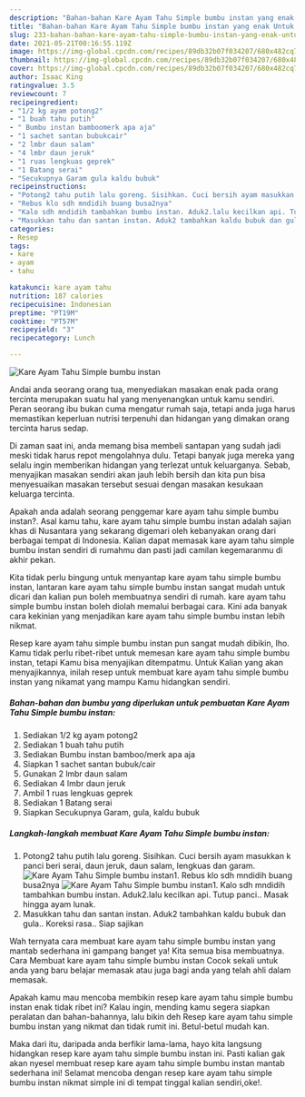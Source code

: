 ```yaml
---
description: "Bahan-bahan Kare Ayam Tahu Simple bumbu instan yang enak Untuk Jualan"
title: "Bahan-bahan Kare Ayam Tahu Simple bumbu instan yang enak Untuk Jualan"
slug: 233-bahan-bahan-kare-ayam-tahu-simple-bumbu-instan-yang-enak-untuk-jualan
date: 2021-05-21T00:16:55.119Z
image: https://img-global.cpcdn.com/recipes/89db32b07f034207/680x482cq70/kare-ayam-tahu-simple-bumbu-instan-foto-resep-utama.jpg
thumbnail: https://img-global.cpcdn.com/recipes/89db32b07f034207/680x482cq70/kare-ayam-tahu-simple-bumbu-instan-foto-resep-utama.jpg
cover: https://img-global.cpcdn.com/recipes/89db32b07f034207/680x482cq70/kare-ayam-tahu-simple-bumbu-instan-foto-resep-utama.jpg
author: Isaac King
ratingvalue: 3.5
reviewcount: 7
recipeingredient:
- "1/2 kg ayam potong2"
- "1 buah tahu putih"
- " Bumbu instan bamboomerk apa aja"
- "1 sachet santan bubukcair"
- "2 lmbr daun salam"
- "4 lmbr daun jeruk"
- "1 ruas lengkuas geprek"
- "1 Batang serai"
- "Secukupnya Garam gula kaldu bubuk"
recipeinstructions:
- "Potong2 tahu putih lalu goreng. Sisihkan. Cuci bersih ayam masukkan k panci beri serai, daun jeruk, daun salam, lengkuas dan garam."
- "Rebus klo sdh mndidih buang busa2nya"
- "Kalo sdh mndidih tambahkan bumbu instan. Aduk2.lalu kecilkan api. Tutup panci.. Masak hingga ayam lunak."
- "Masukkan tahu dan santan instan. Aduk2 tambahkan kaldu bubuk dan gula.. Koreksi rasa.. Siap sajikan"
categories:
- Resep
tags:
- kare
- ayam
- tahu

katakunci: kare ayam tahu 
nutrition: 187 calories
recipecuisine: Indonesian
preptime: "PT19M"
cooktime: "PT57M"
recipeyield: "3"
recipecategory: Lunch

---
```



![Kare Ayam Tahu Simple bumbu instan](https://img-global.cpcdn.com/recipes/89db32b07f034207/680x482cq70/kare-ayam-tahu-simple-bumbu-instan-foto-resep-utama.jpg)

Andai anda seorang orang tua, menyediakan masakan enak pada orang tercinta merupakan suatu hal yang menyenangkan untuk kamu sendiri. Peran seorang ibu bukan cuma mengatur rumah saja, tetapi anda juga harus memastikan keperluan nutrisi terpenuhi dan hidangan yang dimakan orang tercinta harus sedap.

Di zaman  saat ini, anda memang bisa membeli santapan yang sudah jadi meski tidak harus repot mengolahnya dulu. Tetapi banyak juga mereka yang selalu ingin memberikan hidangan yang terlezat untuk keluarganya. Sebab, menyajikan masakan sendiri akan jauh lebih bersih dan kita pun bisa menyesuaikan masakan tersebut sesuai dengan masakan kesukaan keluarga tercinta. 



Apakah anda adalah seorang penggemar kare ayam tahu simple bumbu instan?. Asal kamu tahu, kare ayam tahu simple bumbu instan adalah sajian khas di Nusantara yang sekarang digemari oleh kebanyakan orang dari berbagai tempat di Indonesia. Kalian dapat memasak kare ayam tahu simple bumbu instan sendiri di rumahmu dan pasti jadi camilan kegemaranmu di akhir pekan.

Kita tidak perlu bingung untuk menyantap kare ayam tahu simple bumbu instan, lantaran kare ayam tahu simple bumbu instan sangat mudah untuk dicari dan kalian pun boleh membuatnya sendiri di rumah. kare ayam tahu simple bumbu instan boleh diolah memalui berbagai cara. Kini ada banyak cara kekinian yang menjadikan kare ayam tahu simple bumbu instan lebih nikmat.

Resep kare ayam tahu simple bumbu instan pun sangat mudah dibikin, lho. Kamu tidak perlu ribet-ribet untuk memesan kare ayam tahu simple bumbu instan, tetapi Kamu bisa menyajikan ditempatmu. Untuk Kalian yang akan menyajikannya, inilah resep untuk membuat kare ayam tahu simple bumbu instan yang nikamat yang mampu Kamu hidangkan sendiri.

<!--inarticleads1-->

##### Bahan-bahan dan bumbu yang diperlukan untuk pembuatan Kare Ayam Tahu Simple bumbu instan:

1. Sediakan 1/2 kg ayam potong2
1. Sediakan 1 buah tahu putih
1. Sediakan  Bumbu instan bamboo/merk apa aja
1. Siapkan 1 sachet santan bubuk/cair
1. Gunakan 2 lmbr daun salam
1. Sediakan 4 lmbr daun jeruk
1. Ambil 1 ruas lengkuas geprek
1. Sediakan 1 Batang serai
1. Siapkan Secukupnya Garam, gula, kaldu bubuk




<!--inarticleads2-->

##### Langkah-langkah membuat Kare Ayam Tahu Simple bumbu instan:

1. Potong2 tahu putih lalu goreng. Sisihkan. Cuci bersih ayam masukkan k panci beri serai, daun jeruk, daun salam, lengkuas dan garam.
<img src="https://img-global.cpcdn.com/steps/f4819878bdfbc30e/160x128cq70/kare-ayam-tahu-simple-bumbu-instan-langkah-memasak-1-foto.jpg" alt="Kare Ayam Tahu Simple bumbu instan">1. Rebus klo sdh mndidih buang busa2nya
<img src="https://img-global.cpcdn.com/steps/07901098a4f36904/160x128cq70/kare-ayam-tahu-simple-bumbu-instan-langkah-memasak-2-foto.jpg" alt="Kare Ayam Tahu Simple bumbu instan">1. Kalo sdh mndidih tambahkan bumbu instan. Aduk2.lalu kecilkan api. Tutup panci.. Masak hingga ayam lunak.
1. Masukkan tahu dan santan instan. Aduk2 tambahkan kaldu bubuk dan gula.. Koreksi rasa.. Siap sajikan




Wah ternyata cara membuat kare ayam tahu simple bumbu instan yang mantab sederhana ini gampang banget ya! Kita semua bisa membuatnya. Cara Membuat kare ayam tahu simple bumbu instan Cocok sekali untuk anda yang baru belajar memasak atau juga bagi anda yang telah ahli dalam memasak.

Apakah kamu mau mencoba membikin resep kare ayam tahu simple bumbu instan enak tidak ribet ini? Kalau ingin, mending kamu segera siapkan peralatan dan bahan-bahannya, lalu bikin deh Resep kare ayam tahu simple bumbu instan yang nikmat dan tidak rumit ini. Betul-betul mudah kan. 

Maka dari itu, daripada anda berfikir lama-lama, hayo kita langsung hidangkan resep kare ayam tahu simple bumbu instan ini. Pasti kalian gak akan nyesel membuat resep kare ayam tahu simple bumbu instan mantab sederhana ini! Selamat mencoba dengan resep kare ayam tahu simple bumbu instan nikmat simple ini di tempat tinggal kalian sendiri,oke!.


